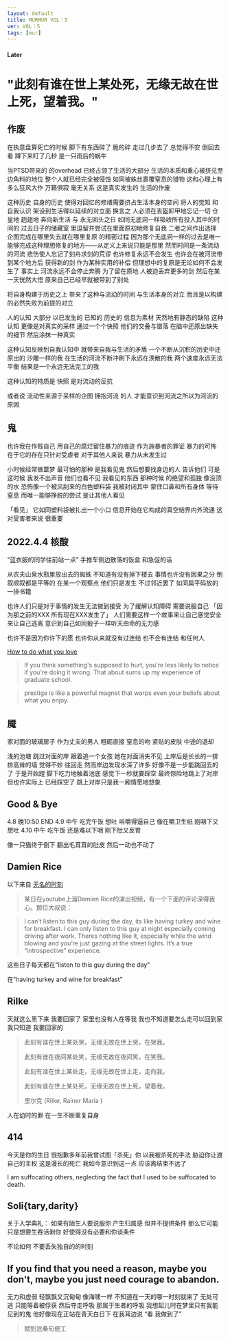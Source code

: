 ```yaml
---
layout: default
title: MURMUR VOL｜5
ver: VOL｜5
tags: [mur]
---
```

<h4 class=edge>Later</h4>

# "此刻有谁在世上某处死，无缘无故在世上死，望着我。"

## 作废
在执意盘算死亡的时候 脚下有东西碎了 脆的碎 走过几步去了 总觉得不安 倒回去看 蹲下来盯了几秒 
是一只雨后的蜗牛

当PTSD带来的 的overhead 已经占领了生活的大部分 生活的本质和重心被挤兑至边角料的地位 整个人就已经完全被侵蚀 如同被蛛丝裹覆窒息的猎物
这和心理上有多么狂风大作 万籁俱寂 毫无关系
这是真实发生的 生活的作废

这种历史 自身的历史 使得对回忆的修缮需要挤占生活本身的空间 将人的觉知 和自我认识 架设到生活得以延续的对立面 换言之 人必须在丢盔卸甲地忘记一切 仓皇地 趔趄地 奔向新生活 与 永无回头之日 如同无底洞一样吸收所有投入其中的时间的 过去日子的储藏室 里逗留并尝试在里面原初地修复自我 二者之间作出选择 企图完成在哪里失去就在哪里复原 的精密过程 因为那个无底洞一样的过去是唯一能够完成这种理想修复的地方——从定义上来说只能是那里 然而时间是一条流动的河流 悲伤使人忘记了刻舟求剑的荒谬 也许修复永远不会发生 也许会在被河流带到某个地方后 获得新的剑 作为某种实用的补偿 但理想中的复原是无论如何不会发生了 事实上 河流永远不会停止奔腾 为了留在原地 人被迫丢弃更多的剑 然后在某一天恍然大悟 原来自己已经早就被带到了别处

将自身构建于历史之上 带来了这种与流动的时间 与生活本身的对立 而且是以构建的必然失败为前提的对立

人的认知 大部分 以已发生的 已知的 历史的 信息为素材 天然地有静态的缺陷 这种认知 更像是对真实的采样 通过一个个快照 他们的交叠与错落 在脑中还原出缺失的细节 然后涂抹一种真实

这种认知反映到自我认知中 就带来自我与生活的矛盾 一个不断从沉积的历史中还原出的 沙雕一样的我 在生活的河流不断冲刷下永远在涣散的我 两个速度永远无法平衡 结果是一个永远无法完工的我

这种认知的特质是 快照 是对流动的反抗

或者说 流动性来源于采样的企图 拥抱河流 的人 才能意识到河流之所以为河流的原因

## 鬼

也许我在作贱自己 用自己的腐烂留住暴力的痕迹 作为施暴者的罪证 暴力的可怖 在于它的存在只针对受虐者 对于其他人来说 暴力从未发生过

小时候经常做噩梦 最可怕的那种 是我看见鬼 然后想要找身边的人 告诉他们 可是这时候 我发不出声音 他们也看不见 我看见的东西 那种时候 的绝望和孤独 像没顶的水 恐怖像一个被风刮来的白色塑料袋 我被封闭其中 蒙住口鼻和所有身体 等待窒息  而唯一能够挣脱的尝试 是让其他人看见

「看见」
它如同塑料袋被扎出一个小口 信息开始在它构成的真空结界内外流通
这对受害者来说 很重要 

## 2022.4.4 核酸
“蓝衣服的同学往前站一点”
手推车侧边散落的饭盒 和急促的话

从农夫山泉水瓶里放出去的蜘蛛 不知道有没有掉下楼去
事情也许没有因果之分 倒叙顺叙都是平等的 在某一个观察点 他们只是发生 不过邻近罢了 如同扁平码放的一排书籍

也许人们只是对于事情的发生无法做到接受 为了缓解认知障碍 需要说服自己 「因为那之前的XXX 所有现在XXX发生了」 人们需要这样一个故事来让自己感觉安全 来让自己逃离 意识到自己如同骰子一样听天由命的无力感

也许不是因为你许下的愿 也许你从来就没有过连结 也不会有连结 和任何人

[How to do what you love](http://www.paulgraham.com/love.html)
> If you think something's supposed to hurt, you're less likely to notice if you're doing it wrong. That about sums up my experience of graduate school. 

> prestige is like a powerful magnet that warps even your beliefs about what you enjoy.

## 魇
家对面的玻璃房子 作为丈夫的男人 粗砺直接 窒息的吻 紧贴的皮肤 中途的退却

浅的池塘 跳过对面的岸 跟着追一个女孩 她在对面消失不见 上岸后是长长的一排排高耸的墙 觉得不妙 往回走 然而岸边发现水深了许多 好像不是一步能跳回去的了 于是开始蹚 脚下吃力地触着池底 感觉下一秒就要踩空 最终惊险地跳上了对岸
但也许实际上 已经踩空了 跳上对岸只是我一厢情愿地想象

## Good & Bye
4.8 晚10:50 END
4.9 中午 吃完午饭 想吐
咀嚼得逼自己 像在嚼卫生纸 刚咽下又想吐
4.10 中午 吃午饭 还是难以下咽 刚下肚又反胃

像一只猫终于倒下 翻出毛茸茸的肚皮 然后一动也不动了

## Damien Rice
以下来自 [无名的时刻](https://etlavita.wordpress.com/2009/02/14/%e6%97%a0%e5%90%8d%e7%9a%84%e6%97%b6%e5%88%bb/?wref=tp)
> 某日在youtube上溜Damien Rice的演出视频，有一个下面的评论深得我心。那位大叔说：

> I can’t listen to this guy during the day, its like having turkey and wine for breakfast.
> I can only listen to this guy at night especially coming driving after work. Theres nothing like it, especially while the wind blowing and you’re just gazing at the street lights. It’s a true “introspective” experience.

这些日子每天都在"listen to this guy during the day"

在"having turkey and wine for breakfast"

## Rilke

天就这么黑下来 我要回家了 家里也没有人在等我 我也不知道要怎么走可以回到家 我只知道 我要回家的


> 此刻有谁在世上某处哭，无缘无故在世上哭，在哭我。
> 
> 此刻有谁在夜间某处笑，无缘无故在夜间笑，在笑我。
> 
> 此刻有谁在世上某处走，无缘无故在世上走，走向我。
> 
> 此刻有谁在世上某处死，无缘无故在世上死，望着我。
> 
> 里尔克 (Rilke, Rainer Maria )

人在幼时的罪 在一生不断重复自身

## 414
今天是你的生日 很抱歉多年前我曾试图「杀死」你 以我被杀死的手法
胁迫你让渡自己的主权 这是漫长的死亡 我如今意识到这一点 应该离结束不远了

I am suffocating others, neglecting the fact that I used to be suffocated to death.

## Soli{tary,darity}
关于入学典礼：
如果有陌生人要说服你 产生归属感 但并不提供条件 那么它可能只是想要生吞活剥你 好使得没有必要和你谈条件 

不论如何 不要丢失独自的的时刻

## If you find that you need a reason, maybe you don't, maybe you just need courage to abandon.

无力和虚弱 轻飘飘又沉甸甸 像海啸一样 不知道在一天的哪一时刻就来了 无处可逃 只能等着被俘获 然后夺走呼吸
那属于生者的呼吸 
我想起儿时在梦里只有我能见到的鬼 他好像现在正站在青天白日下 在我耳边说 
“看 我做到了”

> 赋到沧桑句便工